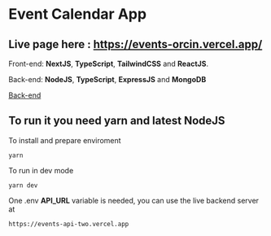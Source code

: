 
# Event Calendar App

## Live page here : https://events-orcin.vercel.app/

Front-end: **NextJS**, **TypeScript**, **TailwindCSS** and **ReactJS**.

Back-end: **NodeJS**, **TypeScript**, **ExpressJS** and **MongoDB**

[Back-end](https://github.com/viniciuspx/events-api)

## To run it you need **yarn** and latest **NodeJS**

To install and prepare enviroment
```
yarn
```

To run in dev mode
```
yarn dev
```

One .env **API_URL** variable is needed, you can use the live backend server at
 
```
https://events-api-two.vercel.app
```
